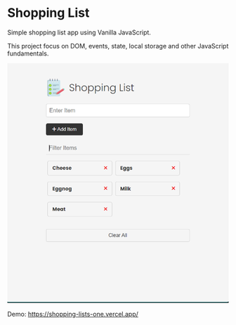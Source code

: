 # Shopping List

Simple shopping list app using Vanilla JavaScript.

This project focus on DOM, events, state, local storage and other JavaScript fundamentals.

![Getting Started](./images//shopping-lists-screenshot.png)

Demo: https://shopping-lists-one.vercel.app/